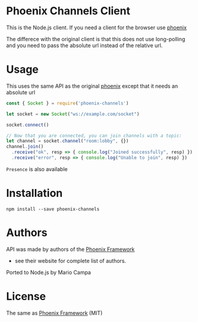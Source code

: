 # Phoenix Channels Client
This is the Node.js client. If you need a client for the browser use [phoenix](https://www.npmjs.com/package/phoenix)

The differece with the original client is that this does not use long-polling and you need to pass the absolute url instead of the relative url.

# Usage
This uses the same API as the original [phoenix](https://www.npmjs.com/package/phoenix) except that it needs an absolute url
```javascript
const { Socket } = require('phoenix-channels')

let socket = new Socket("ws://example.com/socket")

socket.connect()

// Now that you are connected, you can join channels with a topic:
let channel = socket.channel("room:lobby", {})
channel.join()
  .receive("ok", resp => { console.log("Joined successfully", resp) })
  .receive("error", resp => { console.log("Unable to join", resp) })
```

`Presence` is also available

# Installation
`npm install --save phoenix-channels`

# Authors
API was made by authors of the [Phoenix Framework](http://www.phoenixframework.org/)
- see their website for complete list of authors.

Ported to Node.js by Mario Campa

# License

The same as [Phoenix Framework](http://www.phoenixframework.org/) (MIT)